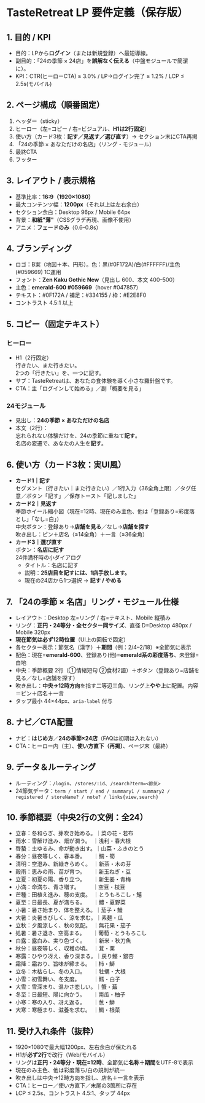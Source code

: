 # TasteRetreat LP 要件定義（保存版）

## 1. 目的 / KPI
- 目的：LPから**ログイン**（または新規登録）へ最短導線。
- 副目的：「24の季節 × 24店」を**誤解なく伝える**（中盤モジュールで簡潔に）。
- KPI：CTR(ヒーローCTA) ≥ 3.0% / LP→ログイン完了 ≥ 1.2% / LCP ≤ 2.5s(モバイル)

## 2. ページ構成（順番固定）
1) ヘッダー（sticky）
2) ヒーロー（左=コピー / 右=ビジュアル、**H1は2行固定**）
3) 使い方（カード3枚：**記す／見返す／選び直す**）→ セクション末にCTA再掲
4) 「24の季節 × あなただけの名店」（リング・モジュール）
5) 最終CTA
6) フッター

## 3. レイアウト / 表示規格
- 基準比率：**16:9（1920×1080）**
- 最大コンテンツ幅：**1200px**（それ以上は左右余白）
- セクション余白：Desktop 96px / Mobile 64px
- 背景：**和紙"薄"**（CSSグラデ再現、画像不使用）
- アニメ：**フェードのみ**（0.6–0.8s）

## 4. ブランディング
- ロゴ：B案（地図＋本、円形）。色：黒(#0F172A)/白(#FFFFFF)/主色(#059669) 1C運用
- フォント：**Zen Kaku Gothic New**（見出し 600、本文 400–500）
- 主色：**emerald-600 #059669**（hover #047857）
- テキスト：#0F172A / 補足：#334155 / 枠：#E2E8F0
- コントラスト 4.5:1 以上

## 5. コピー（固定テキスト）
### ヒーロー
- H1（2行固定）  
  行きたい、また行きたい。  
  2つの「行きたい」を、一つに記す。
- サブ：TasteRetreatは、あなたの食体験を導く小さな羅針盤です。
- CTA：主「ログインして始める」／副「概要を見る」

### 24モジュール
- 見出し：**24の季節 × あなただけの名店**
- 本文（2行）：  
  忘れられない体験だけを、24の季節に重ねて**記す**。  
  名店の変遷で、あなたの人生を**記す**。

## 6. 使い方（カード3枚：実UI風）
- **カード1｜記す**  
  セグメント〔行きたい｜また行きたい〕／1行入力（36全角上限）／タグ任意／ボタン「記す」／保存トースト「記しました」
- **カード2｜見返す**  
  季節ホイール縮小図（現在=12時、現在のみ主色、他は「登録あり=彩度落とし」「なし=白」）  
  中央ボタン：登録あり→**店舗を見る**／なし→**店舗を探す**  
  吹き出し：ピン＋店名（≤14全角）＋一言（≤36全角）
- **カード3｜選び直す**  
  ボタン：**名店に記す**  
  24件満杯時の小ダイアログ  
  - タイトル：名店に記す  
  - 説明：**25店目を記すには、1店手放します。**  
  - 現在の24店から1つ選択 → **記す / やめる**

## 7. 「24の季節 × 名店」リング・モジュール仕様
- レイアウト：Desktop 左=リング / 右=テキスト、Mobile 縦積み
- リング：**正円・24等分・全セクター同サイズ**、直径 D=Desktop 480px / Mobile 320px
- **現在節気は必ず12時位置**（UI上の回転で固定）
- 各セクター表示：節気名（漢字）＋**期間**（例：2/4–2/18）※全節気に表示
- 配色：現在=**emerald-600**、登録あり(他)=**emerald系の彩度落ち**、未登録=白地
- 中央：季節概要 2行（①情緒短句 ②食材2語）＋ボタン（登録あり=店舗を見る／なし=店舗を探す）
- 吹き出し：**中央→12時方向**を指す二等辺三角、リング上**やや上**に配置。内容＝ピン＋店名＋一言
- タップ最小 44×44px、`aria-label` 付与

## 8. ナビ／CTA配置
- ナビ：**はじめ方**／**24の季節×24店**（FAQは初期は入れない）
- CTA：ヒーロー内（主）、**使い方直下（再掲）**、ページ末（最終）

## 9. データ＆ルーティング
- ルーティング：`/login`、`/stores/:id`、`/search?term=<節気>`
- 24節気データ：`term / start / end / summary1 / summary2 / registered / storeName? / note? / links{view,search}`

## 10. 季節概要（中央2行の文例：全24）
- 立春：冬和らぎ、芽吹き始める。｜菜の花・若布  
- 雨水：雪解け進み、畑が潤う。　｜浅利・春大根  
- 啓蟄：土ゆるみ、命が動き出す。｜山菜・ふきのとう  
- 春分：昼夜等しく、春本番。　　｜鯛・筍  
- 清明：空澄み、新緑きらめく。　｜新茶・木の芽  
- 穀雨：恵みの雨、苗が育つ。　　｜新玉ねぎ・豆  
- 立夏：初夏の陽、香り立つ。　　｜新生姜・青梅  
- 小満：命満ち、青さ増す。　　　｜空豆・枝豆  
- 芒種：田植え進み、穂の支度。　｜とうもろこし・鱚  
- 夏至：日最長、夏が満ちる。　　｜鱧・夏野菜  
- 小暑：暑さ始まり、体を整える。｜茄子・鰻  
- 大暑：炎暑きびしく、涼を求む。｜素麺・瓜  
- 立秋：夕風涼しく、秋の気配。　｜無花果・茄子  
- 処暑：暑さ退き、空高まる。　　｜葡萄・とうもろこし  
- 白露：露白み、実り色づく。　　｜新米・秋刀魚  
- 秋分：昼夜等しく、収穫の頃。　｜茸・栗  
- 寒露：ひやり冴え、香り深まる。｜戻り鰹・銀杏  
- 霜降：霜おり、旨味が締まる。　｜柿・鰤  
- 立冬：木枯らし、冬の入口。　　｜牡蠣・大根  
- 小雪：初雪舞い、冬支度。　　　｜鱈・白子  
- 大雪：雪深まり、温かさ恋しい。｜蟹・蕪  
- 冬至：日最短、陽に向かう。　　｜南瓜・柚子  
- 小寒：寒の入り、冴え返る。　　｜葱・鰤  
- 大寒：寒極まり、滋養を求む。　｜鯛・根菜

## 11. 受け入れ条件（抜粋）
- 1920×1080で最大幅1200px、左右余白が保たれる
- H1が**必ず2行**で改行（Web/モバイル）
- リングは**正円・24等分・現在=12時**、全節気に**名称＋期間**をUTF-8で表示
- 現在のみ主色、他は彩度落ち/白の規則が統一
- 吹き出しは中央→12時方向を指し、店名＋一言を表示
- CTA：ヒーロー／使い方直下／末尾の3箇所に存在
- LCP ≤ 2.5s、コントラスト 4.5:1、タップ 44px